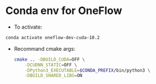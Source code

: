 # Conda env for OneFlow

- To activate:
```bash
conda activate oneflow-dev-cuda-10.2
```

- Recommand cmake args:
    ```bash
    cmake .. -DBUILD_CUDA=OFF \
        -DCUDNN_STATIC=OFF \
        -DPython3_EXECUTABLE=$CONDA_PREFIX/bin/python3 \
        -DBUILD_SHARED_LIBS=ON
    ```
